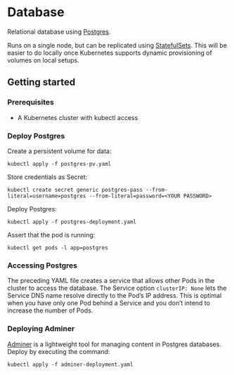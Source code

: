 # Database

Relational database using [Postgres](https://www.postgresql.org/).

Runs on a single node, but can be replicated using [StatefulSets](https://kubernetes.io/docs/tasks/run-application/run-replicated-stateful-application/). This will be easier to do locally once Kubernetes supports dynamic provisioning of volumes on local setups. 

## Getting started

### Prerequisites

* A Kubernetes cluster with kubectl access

### Deploy Postgres

Create a persistent volume for data:

```
kubectl apply -f postgres-pv.yaml
```

Store credentials as Secret:

```
kubectl create secret generic postgres-pass --from-literal=username=postgres --from-literal=password=<YOUR PASSWORD>
```

Deploy Postgres:

```
kubectl apply -f postgres-deployment.yaml
```

Assert that the pod is running:

```
kubectl get pods -l app=postgres
```

### Accessing Postgres

The preceding YAML file creates a service that allows other Pods in the cluster to access the database. The Service option ```clusterIP: None``` lets the Service DNS name resolve directly to the Pod’s IP address. This is optimal when you have only one Pod behind a Service and you don’t intend to increase the number of Pods.

### Deploying Adminer

[Adminer](https://www.adminer.org/) is a lightweight tool for managing content in Postgres databases. Deploy by executing the command:

```
kubectl apply -f adminer-deployment.yaml
```
